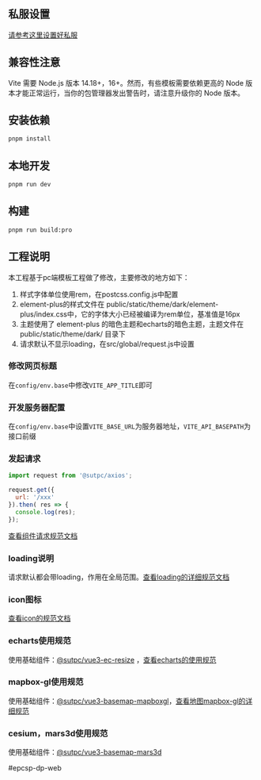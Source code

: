 <!--
 * @Author: xiang cao caoxiang@sutpc.com
 * @Date: 2023-04-11 09:55:35
 * @LastEditors: xiang cao caoxiang@sutpc.com
 * @LastEditTime: 2023-04-14 15:22:54
 * @FilePath: \epcsp-dp-web\README.md
 * @Description: 这是默认设置,请设置`customMade`, 打开koroFileHeader查看配置 进行设置: https://github.com/OBKoro1/koro1FileHeader/wiki/%E9%85%8D%E7%BD%AE
-->
## 私服设置
[请参考这里设置好私服](http://dev.sutpc.com/components/frontend/vue3/)

## 兼容性注意
Vite 需要 Node.js 版本 14.18+，16+。然而，有些模板需要依赖更高的 Node 版本才能正常运行，当你的包管理器发出警告时，请注意升级你的 Node 版本。

## 安装依赖
``` bash
pnpm install 
```

## 本地开发
``` bash
pnpm run dev
```

## 构建
``` bash
pnpm run build:pro
```

## 工程说明
本工程基于pc端模板工程做了修改，主要修改的地方如下：
1. 样式字体单位使用rem，在postcss.config.js中配置
2. element-plus的样式文件在 public/static/theme/dark/element-plus/index.css中，它的字体大小已经被编译为rem单位，基准值是16px
3. 主题使用了 element-plus 的暗色主题和echarts的暗色主题，主题文件在 public/static/theme/dark/ 目录下
4. 请求默认不显示loading，在src/global/request.js中设置

### 修改网页标题
在`config/env.base`中修改`VITE_APP_TITLE`即可

### 开发服务器配置
在`config/env.base`中设置`VITE_BASE_URL`为服务器地址，`VITE_API_BASEPATH`为接口前缀

### 发起请求
``` js
import request from '@sutpc/axios';

request.get({
  url: '/xxx'
}).then( res => {
  console.log(res);
});
```
[查看组件请求规范文档](http://dev.sutpc.com/standard/frontend/vue3/axios.html#axios%E8%AF%B7%E6%B1%82%E7%A4%BA%E4%BE%8B)

### loading说明
请求默认都会带loading，作用在全局范围。[查看loading的详细规范文档](http://dev.sutpc.com/standard/frontend/vue3/loading.html)

### icon图标
[查看icon的规范文档](http://dev.sutpc.com/standard/frontend/vue3/icon.html)

### echarts使用规范
使用基础组件：[@sutpc/vue3-ec-resize](http://dev.sutpc.com/components/frontend/vue3/charts/sutpc-vue3-ec-resize.html)
，[查看echarts的使用规范](http://dev.sutpc.com/standard/frontend/vue3/echarts.html)

### mapbox-gl使用规范
使用基础组件：[@sutpc/vue3-basemap-mapboxgl](http://dev.sutpc.com/components/frontend/vue3/map/sutpc-vue3-basemap-mapboxgl.html)，[查看地图mapbox-gl的详细规范](http://dev.sutpc.com/standard/frontend/vue3/map.html)

### cesium，mars3d使用规范
使用基础组件：[@sutpc/vue3-basemap-mars3d](http://dev.sutpc.com/components/frontend/vue3/map/sutpc-vue3-basemap-mars3d.html)

#epcsp-dp-web
